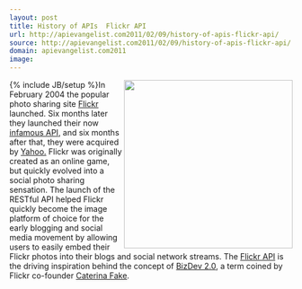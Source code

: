 ```yaml
---
layout: post
title: History of APIs  Flickr API
url: http://apievangelist.com2011/02/09/history-of-apis-flickr-api/
source: http://apievangelist.com2011/02/09/history-of-apis-flickr-api/
domain: apievangelist.com2011
image: 
---
```

{% include JB/setup %}<a href="http://www.flickr.com"><img src="http://kinlane-productions.s3.amazonaws.com/flickr/flickr-beta.png"  width="300" align="right" /></a>In February 2004 the popular photo sharing site <a href="http://www.flickr.com">Flickr</a> launched. Six months later they launched their now <a href="http://www.flickr.com/services/api/">infamous API</a>, and six months after that, they were acquired by <a class="zem_slink" title="Yahoo!" rel="homepage" href="http://www.yahoo.com">Yahoo.</a>
Flickr was originally created as an online game, but quickly evolved into a social photo sharing sensation.
The launch of the RESTful API helped Flickr quickly become the image platform of choice for the early blogging and social media movement by allowing users to easily embed their Flickr photos into their blogs and social network streams.
The <a href="http://www.flickr.com/services/api/" target="_blank">Flickr API</a> is the driving inspiration behind the concept of <a href="http://blog.apievangelist.com/2010/10/07/biz-dev-2-0/" target="_blank">BizDev 2.0</a>, a term coined by Flickr co-founder <a href="http://caterina.net/" target="_blank">Caterina Fake</a>.
